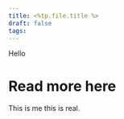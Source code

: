 ```yaml
---
title: <%tp.file.title %>
draft: false
tags:
---
```

Hello

# Read more here
This is me this is real.